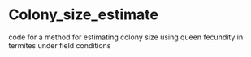# Colony_size_estimate
code for a method for estimating colony size using queen fecundity in termites under field conditions
